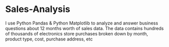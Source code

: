 # Sales-Analysis
I use Python Pandas &amp; Python Matplotlib to analyze and answer business questions about 12 months worth of sales data. The data contains hundreds of thousands of electronics store purchases broken down by month, product type, cost, purchase address, etc
